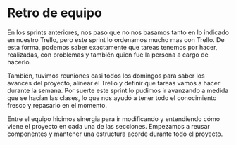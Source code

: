 # Retro de equipo

En los sprints anteriores, nos paso que  no nos basamos tanto en lo indicado en nuestro Trello, pero este sprint lo ordenamos mucho mas con Trello.
De esta forma, podemos saber exactamente que tareas tenemos por hacer, realizadas, con problemas y también quien fue la persona a cargo de hacerlo.

También, tuvimos reuniones casi todos los domingos para saber los avances del proyecto, alinear el Trello y definir que tareas vamos a hacer durante la semana. Por suerte este sprint lo pudimos ir avanzando a medida que se hacían las clases, lo que nos ayudó a tener todo el conocimiento fresco y repasarlo en el momento.

Entre el equipo hicimos sinergia para ir modificando y entendiendo cómo viene el proyecto en cada una de las secciones. Empezamos a reusar componentes y mantener una estructura acorde durante todo el proyecto.

